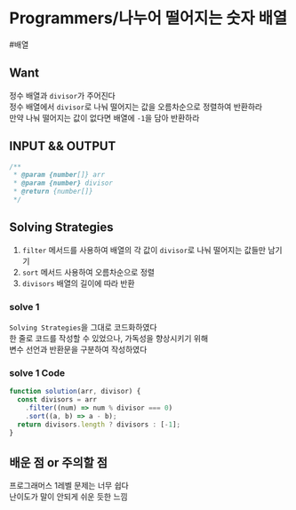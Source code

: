 # Programmers/나누어 떨어지는 숫자 배열

#배열

## Want

정수 배열과 `divisor`가 주어진다  
정수 배열에서 `divisor`로 나눠 떨어지는 값을 오름차순으로 정렬하여 반환하라  
만약 나눠 떨어지는 값이 없다면 배열에 `-1`을 담아 반환하라

## INPUT && OUTPUT

```js
/**
 * @param {number[]} arr
 * @param {number} divisor
 * @return {number[]}
 */
```

## Solving Strategies

1. `filter` 메서드를 사용하여 배열의 각 값이 `divisor`로 나눠 떨어지는 값들만 남기기
2. `sort` 메서드 사용하여 오름차순으로 정렬
3. `divisors` 배열의 길이에 따라 반환

### solve 1

`Solving Strategies`을 그대로 코드화하였다  
한 줄로 코드를 작성할 수 있었으나, 가독성을 향상시키기 위해  
변수 선언과 반환문을 구분하여 작성하였다

### solve 1 Code

```js
function solution(arr, divisor) {
  const divisors = arr
    .filter((num) => num % divisor === 0)
    .sort((a, b) => a - b);
  return divisors.length ? divisors : [-1];
}
```

## 배운 점 or 주의할 점

프로그래머스 1레벨 문제는 너무 쉽다  
난이도가 말이 안되게 쉬운 듯한 느낌
